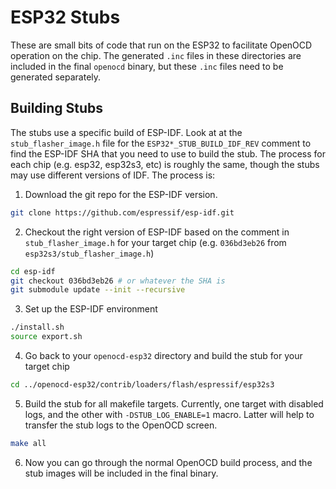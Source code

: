 # ESP32 Stubs

These are small bits of code that run on the ESP32 to facilitate OpenOCD operation on the chip. The generated `.inc` files in these directories are included in the final `openocd` binary, but these `.inc` files need to be generated separately.

## Building Stubs

The stubs use a specific build of ESP-IDF. Look at at the `stub_flasher_image.h` file for the `ESP32*_STUB_BUILD_IDF_REV` comment to find the ESP-IDF SHA that you need to use to build the stub. The process for each chip (e.g. esp32, esp32s3, etc) is roughly the same, though the stubs may use different versions of IDF. The process is:

1. Download the git repo for the ESP-IDF version.
```bash
git clone https://github.com/espressif/esp-idf.git
```

2. Checkout the right version of ESP-IDF based on the comment in `stub_flasher_image.h` for your target chip (e.g. `036bd3eb26` from `esp32s3/stub_flasher_image.h`)
```bash
cd esp-idf
git checkout 036bd3eb26 # or whatever the SHA is
git submodule update --init --recursive
```

3. Set up the ESP-IDF environment
```bash
./install.sh
source export.sh
```

4. Go back to your `openocd-esp32` directory and build the stub for your target chip
```bash
cd ../openocd-esp32/contrib/loaders/flash/espressif/esp32s3
```

5. Build the stub for all makefile targets. Currently, one target with disabled logs, and the other with `-DSTUB_LOG_ENABLE=1` macro. Latter will help to transfer the stub logs to the OpenOCD screen.
```bash
make all
```

6. Now you can go through the normal OpenOCD build process, and the stub images will be included in the final binary.
